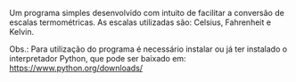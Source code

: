 Um programa simples desenvolvido com intuito de facilitar a conversão de escalas termométricas.
As escalas utilizadas são: Celsius, Fahrenheit e Kelvin.

Obs.: Para utilização do programa é necessário instalar ou já ter instalado o interpretador Python, que pode ser baixado em: https://www.python.org/downloads/
